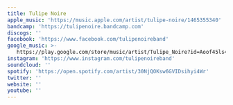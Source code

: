 ```yaml
---
title: Tulipe Noire
apple_music: 'https://music.apple.com/artist/tulipe-noire/1465355340'
bandcamp: 'https://tulipenoire.bandcamp.com'
discogs: ''
facebook: 'https://www.facebook.com/tulipenoireband'
google_music: >-
   https://play.google.com/store/music/artist/Tulipe_Noire?id=Aoof45ls4g2zwoy6taaex3726bu
instagram: 'https://www.instagram.com/tulipenoireband'
soundcloud: ''
spotify: 'https://open.spotify.com/artist/30NjQOKsw6GVIDsihyi4Wr'
twitter: ''
website: ''
youtube: ''
---
```

